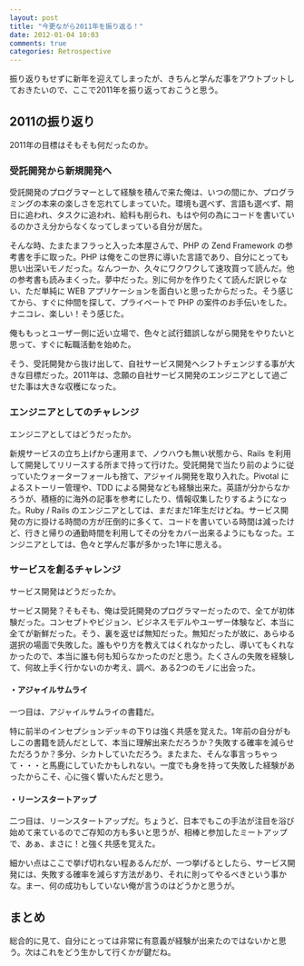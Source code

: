 ```yaml
---
layout: post
title: "今更ながら2011年を振り返る！"
date: 2012-01-04 10:03
comments: true
categories: Retrospective
---
```


振り返りもせずに新年を迎えてしまったが、きちんと学んだ事をアウトプットしておきたいので、ここで2011年を振り返っておこうと思う。

## 2011の振り返り

2011年の目標はそもそも何だったのか。

### 受託開発から新規開発へ

受託開発のプログラマーとして経験を積んで来た俺は、いつの間にか、プログラミングの本来の楽しさを忘れてしまっていた。環境も選べず、言語も選べず、期日に追われ、タスクに追われ、給料も削られ、もはや何の為にコードを書いているのかさえ分からなくなってしまっている自分が居た。

そんな時、たまたまフラっと入った本屋さんで、PHP の Zend Framework の参考書を手に取った。PHP は俺をこの世界に導いた言語であり、自分にとっても思い出深いモノだった。なんつーか、久々にワクワクして速攻買って読んだ。他の参考書も読みまくった。夢中だった。別に何かを作りたくて読んだ訳じゃない、ただ単純に WEB アプリケーションを面白いと思ったからだった。そう感じてから、すぐに仲間を探して、プライベートで PHP の案件のお手伝いをした。ナニコレ、楽しい！そう感じた。

俺ももっとユーザー側に近い立場で、色々と試行錯誤しながら開発をやりたいと思って、すぐに転職活動を始めた。

そう、受託開発から抜け出して、自社サービス開発へシフトチェンジする事が大きな目標だった。2011年は、念願の自社サービス開発のエンジニアとして過ごせた事は大きな収穫になった。

<!-- more -->

### エンジニアとしてのチャレンジ

エンジニアとしてはどうだったか。

新規サービスの立ち上げから運用まで、ノウハウも無い状態から、Rails を利用して開発してリリースする所まで持って行けた。受託開発で当たり前のように従っていたウォーターフォールも捨て、アジャイル開発を取り入れた。Pivotal によるストーリー管理や、TDD による開発なども経験出来た。英語が分からなかろうが、積極的に海外の記事を参考にしたり、情報収集したりするようになった。Ruby / Rails のエンジニアとしては、まだまだ1年生だけどね。サービス開発の方に掛ける時間の方が圧倒的に多くて、コードを書いている時間は減ったけど、行きと帰りの通勤時間を利用してその分をカバー出来るようにもなった。エンジニアとしては、色々と学んだ事が多かった1年に思える。

### サービスを創るチャレンジ

サービス開発はどうだったか。

サービス開発？そもそも、俺は受託開発のプログラマーだったので、全てが初体験だった。コンセプトやビジョン、ビジネスモデルやユーザー体験など、本当に全てが新鮮だった。そう、裏を返せば無知だった。無知だったが故に、あらゆる選択の場面で失敗した。誰もやり方を教えてはくれなかったし、導いてもくれなかったので、本当に誰も何も知らなかったのだと思う。たくさんの失敗を経験して、何故上手く行かないのか考え、調べ、ある2つのモノに出会った。

#### ・アジャイルサムライ

一つ目は、アジャイルサムライの書籍だ。

特に前半のインセプションデッキの下りは強く共感を覚えた。1年前の自分がもしこの書籍を読んだとして、本当に理解出来ただろうか？失敗する確率を減らせただろうか？多分、シカトしていただろう。またまた、そんな事言っちゃって・・・と馬鹿にしていたかもしれない。一度でも身を持って失敗した経験があったからこそ、心に強く響いたんだと思う。

#### ・リーンスタートアップ

二つ目は、リーンスタートアップだ。ちょうど、日本でもこの手法が注目を浴び始めて来ているのでご存知の方も多いと思うが、相棒と参加したミートアップで、あぁ、まさに！と強く共感を覚えた。

細かい点はここで挙げ切れない程あるんだが、一つ挙げるとしたら、サービス開発には、失敗する確率を減らす方法があり、それに則ってやるべきという事かな。まー、何の成功もしていない俺が言うのはどうかと思うが。

## まとめ

総合的に見て、自分にとっては非常に有意義が経験が出来たのではないかと思う。次はこれをどう生かして行くかが鍵だね。
